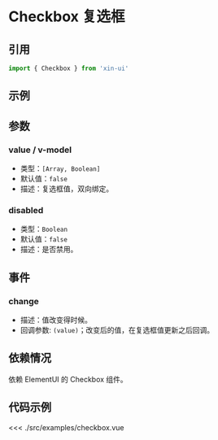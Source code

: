 # Checkbox 复选框

## 引用
```js
import { Checkbox } from 'xin-ui'
```

## 示例
<div>
  <example-checkbox/>
</div>

## 参数

### value / v-model

* 类型：`[Array, Boolean]`
* 默认值：`false`
* 描述：复选框值，双向绑定。

### disabled

* 类型：`Boolean`
* 默认值：`false`
* 描述：是否禁用。

## 事件

### change
* 描述：值改变得时候。
* 回调参数: `(value)`；改变后的值，在复选框值更新之后回调。

## 依赖情况

依赖 ElementUI 的 Checkbox 组件。

## 代码示例
<<< ./src/examples/checkbox.vue






